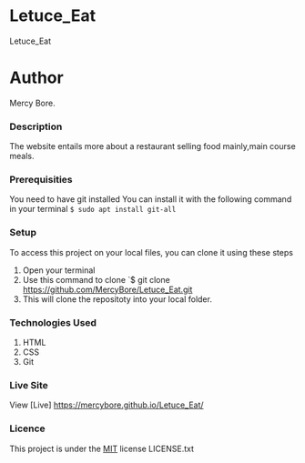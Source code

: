 # Letuce_Eat
Letuce_Eat
# Author
Mercy Bore.
### Description
The website entails more about a restaurant selling food mainly,main course meals.
### Prerequisities
You need to have git installed
You can install it with the following command in your terminal
`$ sudo apt install git-all`
### Setup
To access this project on your local files, you can clone it using these steps
1. Open your terminal
1. Use this command to clone `$ git clone
https://github.com/MercyBore/Letuce_Eat.git
1. This will clone the repositoty into your local folder.
### Technologies Used
1. HTML
1. CSS
1. Git
### Live Site
View [Live]  https://mercybore.github.io/Letuce_Eat/
### Licence
This project is under the  [MIT](license) license LICENSE.txt